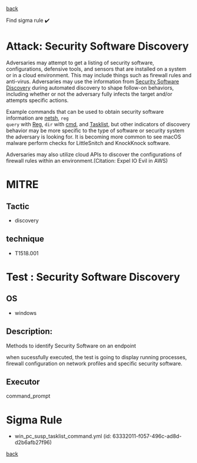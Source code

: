 
[back](../index.md)

Find sigma rule :heavy_check_mark: 

# Attack: Security Software Discovery 

Adversaries may attempt to get a listing of security software, configurations, defensive tools, and sensors that are installed on a system or in a cloud environment. This may include things such as firewall rules and anti-virus. Adversaries may use the information from [Security Software Discovery](https://attack.mitre.org/techniques/T1518/001) during automated discovery to shape follow-on behaviors, including whether or not the adversary fully infects the target and/or attempts specific actions.

Example commands that can be used to obtain security software information are [netsh](https://attack.mitre.org/software/S0108), <code>reg query</code> with [Reg](https://attack.mitre.org/software/S0075), <code>dir</code> with [cmd](https://attack.mitre.org/software/S0106), and [Tasklist](https://attack.mitre.org/software/S0057), but other indicators of discovery behavior may be more specific to the type of software or security system the adversary is looking for. It is becoming more common to see macOS malware perform checks for LittleSnitch and KnockKnock software.

Adversaries may also utilize cloud APIs to discover the configurations of firewall rules within an environment.(Citation: Expel IO Evil in AWS)

# MITRE
## Tactic
  - discovery


## technique
  - T1518.001


# Test : Security Software Discovery
## OS
  - windows


## Description:
Methods to identify Security Software on an endpoint

when sucessfully executed, the test is going to display running processes, firewall configuration on network profiles
and specific security software.


## Executor
command_prompt

# Sigma Rule
 - win_pc_susp_tasklist_command.yml (id: 63332011-f057-496c-ad8d-d2b6afb27f96)



[back](../index.md)
